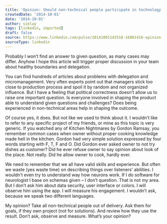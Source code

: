 ```yaml
---
title: 'Opinion: Should non-technical people participate in technology development process'
createdDate: '2014-10-01'
date: '2014-10-01'
author: sielay
tags: [linkedin, imported]
draft: false
source: https://www.linkedin.com/pulse/20141001143518-16801416-opinion-should-non-technical-people-participate-in-technology-development-process/
sourceType: linkedin
---
```


Probably I won’t find an answer to given question, as many cases may differ. Anyhow I hope this article will trigger proper discussion in your team about healthy boundaries and delegation.

You can find hundreds of articles about problems with delegation and micromanagement. Very often experts point out that managers stick too close to production process and spoil it by random and not organized influence. But I have a feeling that political correctness doesn’t allow us to raise one important question. Is everyone involved in shaping the product able to understand given questions and challenges? Does being experienced in non-technical areas help in shaping the outcome.

Of course yes, it does. But not like we used to think about it. I wouldn’t like to refer to any specific project of my friends, or mine as this topic is very generic. If you watched any of Kitchen Nightmares by Gordon Ramsay, you remember common cases when owner without proper cooking knowledge made hell in the kitchen. Gordon had very simple solution expressed by four words starting with F, T, F and O. Did Gordon ever asked owner to not try dishes as customer? Did he ever refuse owner to say opinion about look of the place. Not really. Did he allow owner to cook, hardly ever.

We need to remember that we all have valid skills and experience. But often we waste (yes waste time) on describing things over listeners’ abilities. I wouldn’t even try to understand way how neurons work. If I do software for neurologist I base on schemas given – I don’t question. That is not my area. But I don’t ask him about data security, user interface or colors. I will observe him using the app. I will measure his engagement. I wouldn’t ask, because we speak two different languages.

My opinion? Take all non-technical people out of delivery. Ask them for goals, if they own project (not for solutions). And review how they use the result. Don’t ask, observe and measure. What’s your opinion?